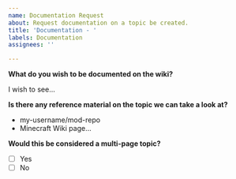 ```yaml
---
name: Documentation Request
about: Request documentation on a topic be created.
title: 'Documentation - '
labels: Documentation
assignees: ''

---
```


<!-- This template should be used if you want to request something to be documented to the community wiki. -->

**What do you wish to be documented on the wiki?**

I wish to see...

**Is there any reference material on the topic we can take a look at?**

- my-username/mod-repo
- Minecraft Wiki page...

**Would this be considered a multi-page topic?**

- [ ] Yes
- [ ] No

<!-- A multipage topic - like codecs - would span across multiple pages, these usually take the most time to write. -->

<!-- Please note that requests may not be implemented, and are only a pointer to contributors to what users want to see on the wiki. -->
